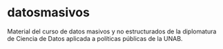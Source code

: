 # datosmasivos
Material del curso de datos masivos y no estructurados de la diplomatura de Ciencia de Datos aplicada a políticas públicas de la UNAB.
